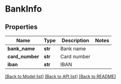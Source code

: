 # BankInfo

## Properties
Name | Type | Description | Notes
------------ | ------------- | ------------- | -------------
**bank_name** | **str** | Bank name | 
**card_number** | **str** | Card number | 
**iban** | **str** | IBAN | 

[[Back to Model list]](../README.md#documentation-for-models) [[Back to API list]](../README.md#documentation-for-api-endpoints) [[Back to README]](../README.md)


